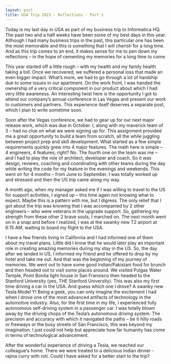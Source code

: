 ```yaml
---
layout: post
title: USA Trip 2023 - Reflections - Part 1
---
```


Today is my last day in USA as part of my business trip to Informatica HQ. The past two and a half weeks have been some of my best days in this year. Although I had many business trips in the past, this particular one has been the most memorable and this is something that I will cherish for a long time. And as this trip comes to an end, it makes sense for me to pen down my reflections – in the hope of cementing my memories for a long time to come.

This year started off a little rough – with my health and my family health taking a toll. Once we recovered, we suffered a personal loss that made an even bigger impact. What’s more, we had to go through a lot of hardship due to some issues in our apartment. On the work front, I was handed the ownership of a very critical component in our product about which I had very little awareness. An interesting twist here is the opportunity I got to attend our company’s annual conference in Las Vegas and present our work to customers and partners. This experience itself deserves a separate post, which I plan to write sometime soon.

Soon after the Vegas conference, we had to gear up for our next major release work, which was due in October. I, along with my maverick team of 3 – had no clue on what we were signing up for. This assignment provided me a great opportunity to build a team from scratch, all the while juggling between project prep and skill development. What started as a few simple requirements quickly grew into 4 major features. The math here is simple – 4 engineers, 4 features; right? No. The fourth one on the team was me – and I had to play the role of architect, developer and coach. So it was design, reviews, coaching and coordinating with other teams during the day while writing the code for my feature in the evenings and weekends. This went on for 4 months – from June to September. I was totally worked up and stressed and then the US trip came along my way.

A month ago, when my manager asked me if I was willing to travel to the US for support activities, I signed up – this time again not knowing what to expect. Maybe this is a pattern with me, but I digress. The only relief that I got about the trip was knowing that I was accompanied by 2 other engineers – who were veterans in the upgrade support. So, gathering my strength from these other 2 brave souls, I marched on. The next month went on in a snap and before I realized, I was at the swanky new T2 airport at 6:15 AM, waiting to board my flight to the USA. 

I have a few friends living in California and I had informed one of them about my travel plans. Little did I know that he would later play an important role in creating amazing memories during my stay in the US. So, the day after we landed in US, I informed my friend and he offered to drop by my hotel and take me out. And that was the beginning of my journey of memories. We went out to have some good Indian/Pakistani food for brunch and then headed out to visit some places around. We visited Pulgas Water Temple, Point Bonita light house in San Fransisco then headed to the Stanford University (yes, THE Stanford University). This was also my first time driving a car in the USA. And guess which one I drove? A swanky new Tesla Model Y! Being a geek, you can only imagine the excitement I had when I drove one of the most advanced artifacts of technology in the automotive industry. Also, for the first time in my life, I experienced fully autonomous self-driving system in a passenger car. I was totally blown away by the driving chops of the Tesla’s autonomous driving system. The precision and accuracy with which it navigated the paths – be it hilly roads or freeways or the busy streets of San Francisco, this was beyond my imagination. I just could not help but appreciate how far humanity has come in terms of technological advancement.

After the wonderful experience of driving a Tesla, we reached our colleague's home. There we were treated to a delicious Indian dinner - rajma curry with roti. Could I have asked for a better start to the trip?
